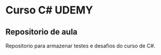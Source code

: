 # Curso C# UDEMY

## Repositorio de aula
Repositorio para armazenar testes e desafios do curso de C#.
